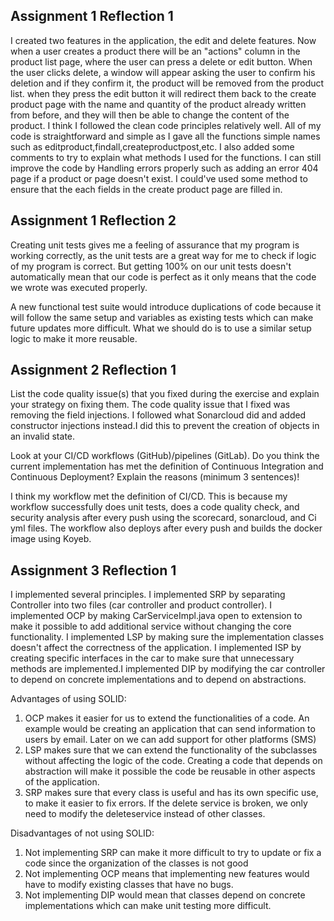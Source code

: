 ## **Assignment 1 Reflection 1**

I created two features in the application, the edit and delete features. Now when a user creates a product there will be an "actions" column in 
the product list page, where the user can press a delete or edit button. When the user clicks delete, a window will appear asking the user to confirm
his deletion and if they confirm it, the product will be removed from the product list. when they press the edit button it will redirect them back
to the create product page with the name and quantity of the product already written from before, and they will then be able to change the content 
of the product. I think I followed the clean code principles relatively well. All of my code is straightforward and simple as I gave all the functions simple names 
such as editproduct,findall,createproductpost,etc. I also added some comments to try to explain what methods I used for the functions. I can still improve the code
by Handling errors properly such as adding an error 404 page if a product or page doesn't exist. I could've used some method to ensure that the each fields
in the create product page are filled in. 

## **Assignment 1 Reflection 2**
Creating unit tests gives me a feeling of assurance that my program is working correctly, as the unit tests are a great way for me to check
if logic of my program is correct. But getting 100% on our unit tests doesn't automatically mean that our code is perfect as it only means that the
code we wrote was executed properly.

A new functional test suite would introduce duplications of code because it will follow the same setup and variables as existing tests 
which can make future updates more difficult. What we should do is to use a similar setup logic to make it more reusable. 

## **Assignment 2 Reflection 1**
List the code quality issue(s) that you fixed during the exercise and explain your strategy on fixing them. 
The code quality issue that I fixed was removing the field injections. I followed what Sonarcloud did and added constructor injections instead.I did this 
to prevent the creation of objects
in an invalid state.

Look at your CI/CD workflows (GitHub)/pipelines (GitLab). Do you think the current implementation has met the definition of 
Continuous Integration and Continuous Deployment? Explain the reasons (minimum 3 sentences)!

I think my workflow met the definition of CI/CD. This is because my workflow successfully does unit tests, does a code
quality check, and security analysis after every push using the scorecard, sonarcloud, and Ci yml files. The workflow also deploys after every push and builds the docker
image using Koyeb.

## **Assignment 3 Reflection 1**
I implemented several principles. I implemented SRP by separating Controller into two files
(car controller and product controller). I implemented OCP by making CarServiceImpl.java  open to extension
to make it possible to  add additional service without changing the core functionality. I implemented LSP by making sure 
the implementation classes doesn't affect the correctness of the application. I implemented ISP by creating specific interfaces
in the car to make sure that unnecessary methods are implemented.I implemented DIP by modifying the car controller to depend on concrete 
implementations and to depend on abstractions.

Advantages of using SOLID:
1. OCP makes it easier for us to extend the functionalities of a code. An example would be creating an application that can
send information to users by email. Later on we can add support for other platforms (SMS)
2. LSP makes sure that we can extend the functionality of the subclasses without affecting the logic of the code. Creating a code that depends
on abstraction will make it possible the code be reusable in other aspects of the application. 
3. SRP makes sure that every class is useful and has its own specific use, to make it easier to fix errors. If the delete service
is broken, we only need to modify the deleteservice instead of other classes.

Disadvantages of not using SOLID:
1. Not implementing SRP can make it more difficult to try to update or fix a code since the organization
of the classes is not good
2. Not implementing OCP means that implementing new features would have to modify existing classes that have no bugs.
3. Not implementing DIP would mean that classes depend on concrete implementations which can make unit testing more difficult.